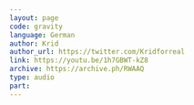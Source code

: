 ```yaml
---
layout: page
code: gravity
language: German
author: Krid
author_url: https://twitter.com/Kridforreal
link: https://youtu.be/1h7GBWT-kZ8
archive: https://archive.ph/RWAAQ
type: audio
part: 
---
```

